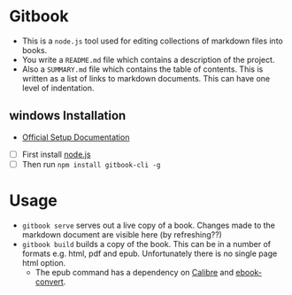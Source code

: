 # Gitbook

* This is a `node.js` tool used for editing collections of markdown files into books.
* You write a `README.md` file which contains a description of the project.
* Also a `SUMMARY.md` file which contains the table of contents. This is written as a list of links to markdown documents. This can have one level of indentation.

## windows Installation
* [Official Setup Documentation](https://github.com/GitbookIO/gitbook/blob/master/docs/setup.md)
* [ ] First install [node.js](https://nodejs.org/en/)
* [ ] Then run `npm install gitbook-cli -g`

# Usage
* `gitbook serve` serves out a live copy of a book. Changes made to the markdown document are visible here (by refreshing??)
* `gitbook build` builds a copy of the book. This can be in a number of formats e.g. html, pdf and epub. Unfortunately there is no single page html option.
  * The epub command has a dependency on [Calibre](http://calibre-ebook.com/download) and [ebook-convert](https://www.npmjs.com/package/ebook-convert).
